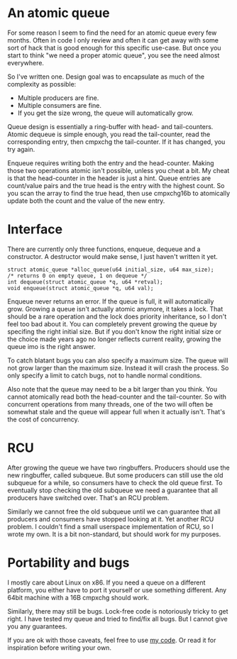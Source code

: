 # An atomic queue

For some reason I seem to find the need for an atomic queue every few months.
Often in code I only review and often it can get away with some sort of hack
that is good enough for this specific use-case.  But once you start to think
"we need a proper atomic queue", you see the need almost everywhere.

So I've written one.  Design goal was to encapsulate as much of the complexity
as possible:
- Multiple producers are fine.
- Multiple consumers are fine.
- If you get the size wrong, the queue will automatically grow.

Queue design is essentially a ring-buffer with head- and tail-counters.  Atomic
dequeue is simple enough, you read the tail-counter, read the corresponding
entry, then cmpxchg the tail-counter.  If it has changed, you try again.

Enqueue requires writing both the entry and the head-counter.  Making those two
operations atomic isn't possible, unless you cheat a bit.  My cheat is that the
head-counter in the header is just a hint.  Queue entries are count/value pairs
and the true head is the entry with the highest count.  So you scan the array to
find the true head, then use cmpxchg16b to atomically update both the count and
the value of the new entry.


# Interface

There are currently only three functions, enqueue, dequeue and a constructor.
A destructor would make sense, I just haven't written it yet.

```
struct atomic_queue *alloc_queue(u64 initial_size, u64 max_size);
/* returns 0 on empty queue, 1 on dequeue */
int dequeue(struct atomic_queue *q, u64 *retval);
void enqueue(struct atomic_queue *q, u64 val);
```

Enqueue never returns an error.  If the queue is full, it will automatically
grow.  Growing a queue isn't actually atomic anymore, it takes a lock.  That
should be a rare operation and the lock does priority inheritance, so I don't
feel too bad about it.  You can completely prevent growing the queue by
specifing the right initial size.  But if you don't know the right initial size
or the choice made years ago no longer reflects current reality, growing the
queue imo is the right answer.

To catch blatant bugs you can also specify a maximum size.  The queue will not
grow larger than the maximum size.  Instead it will crash the process.  So only
specify a limit to catch bugs, not to handle normal conditions.

Also note that the queue may need to be a bit larger than you think.  You cannot
atomically read both the head-counter and the tail-counter.  So with concurrent
operations from many threads, one of the two will often be somewhat stale and
the queue will appear full when it actually isn't.  That's the cost of
concurrency.


# RCU

After growing the queue we have two ringbuffers.  Producers should use the new
ringbuffer, called subqueue.  But some producers can still use the old subqueue
for a while, so consumers have to check the old queue first.  To eventually stop
checking the old subqueue we need a guarantee that all producers have switched
over.  That's an RCU problem.

Similarly we cannot free the old subqueue until we can guarantee that all
producers and consumers have stopped looking at it.  Yet another RCU problem.
I couldn't find a small userspace implementation of RCU, so I wrote my own.  It
is a bit non-standard, but should work for my purposes.


# Portability and bugs

I mostly care about Linux on x86.  If you need a queue on a different platform,
you either have to port it yourself or use something different.  Any 64bit
machine with a 16B cmpxchg should work.

Similarly, there may still be bugs.  Lock-free code is notoriously tricky to get
right.  I have tested my queue and tried to find/fix all bugs.  But I cannot
give you any guarantees.

If you are ok with those caveats, feel free to use [my code](atomic_queue.c).
Or read it for inspiration before writing your own.
